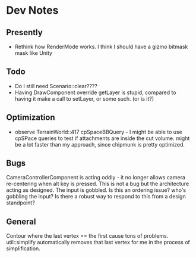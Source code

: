 # Dev Notes

## Presently

- Rethink how RenderMode works. I think I should have a gizmo bitmask  mask like Unity

## Todo

- Do I still need Scenario::clear????
- Having DrawComponent override getLayer is stupid, compared to having it make a call to setLayer, or some such. (or is it?)

## Optimization 
- observe TerrainWorld::417 cpSpaceBBQuery - I might be able to use cpSPace queries to test if attachments are inside the cut volume. might be a lot faster than my approach, since chipmunk is pretty optimized.

## Bugs

CameraControllerComponent is acting oddly - it no longer allows camera re-centering when alt key is pressed.
	This is not a bug but the architecture acting as designed. The input is gobbled.
	Is this an ordering issue? who's gobbling the input?
	Is there a robust way to respond to this from a design standpoint?

## General

Contour where the last vertex == the first cause tons of problems. util::simplify automatically removes that last vertex for me in the process of simplification.
